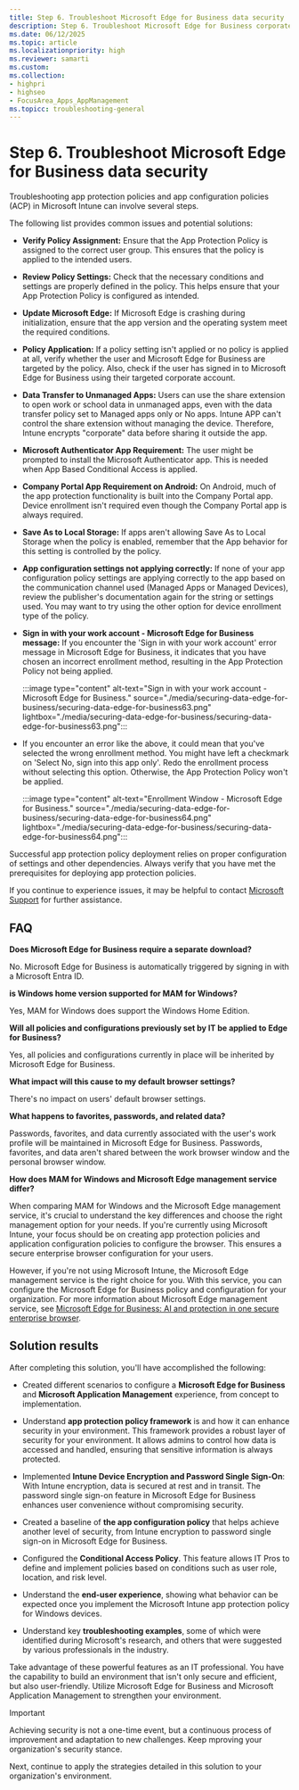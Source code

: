```yaml
---
title: Step 6. Troubleshoot Microsoft Edge for Business data security
description: Step 6. Troubleshoot Microsoft Edge for Business corporate data security in Microsoft Intune.
ms.date: 06/12/2025
ms.topic: article
ms.localizationpriority: high
ms.reviewer: samarti
ms.custom:
ms.collection:
- highpri
- highseo
- FocusArea_Apps_AppManagement
ms.topicc: troubleshooting-general
---
```


# Step 6. Troubleshoot Microsoft Edge for Business data security

Troubleshooting app protection policies and app configuration policies (ACP) in Microsoft Intune can involve several steps.

The following list provides common issues and potential solutions:

- **Verify Policy Assignment:** Ensure that the App Protection Policy is assigned to the correct user group. This ensures that the policy is applied to the intended users.
- **Review Policy Settings:** Check that the necessary conditions and settings are properly defined in the policy. This helps ensure that your App Protection Policy is configured as intended.
- **Update Microsoft Edge:** If Microsoft Edge is crashing during initialization, ensure that the app version and the operating system meet the required conditions.
- **Policy Application:** If a policy setting isn't applied or no policy is applied at all, verify whether the user and Microsoft Edge for Business are targeted by the policy. Also, check if the user has signed in to Microsoft Edge for Business using their targeted corporate account.
- **Data Transfer to Unmanaged Apps:** Users can use the share extension to open work or school data in unmanaged apps, even with the data transfer policy set to Managed apps only or No apps. Intune APP can't control the share extension without managing the device. Therefore, Intune encrypts "corporate" data before sharing it outside the app.
- **Microsoft Authenticator App Requirement:** The user might be prompted to install the Microsoft Authenticator app. This is needed when App Based Conditional Access is applied.
- **Company Portal App Requirement on Android:** On Android, much of the app protection functionality is built into the Company Portal app. Device enrollment isn't required even though the Company Portal app is always required.
- **Save As to Local Storage:** If apps aren't allowing Save As to Local Storage when the policy is enabled, remember that the App behavior for this setting is controlled by the policy.
- **App configuration settings not applying correctly:** If none of your app configuration policy settings are applying correctly to the app based on the communication channel used (Managed Apps or Managed Devices), review the publisher's documentation again for the string or settings used. You may want to try using the other option for device enrollment type of the policy.
- **Sign in with your work account - Microsoft Edge for Business message:** If you encounter the 'Sign in with your work account' error message in Microsoft Edge for Business, it indicates that you have chosen an incorrect enrollment method, resulting in the App Protection Policy not being applied.

    :::image type="content" alt-text="Sign in with your work account - Microsoft Edge for Business." source="./media/securing-data-edge-for-business/securing-data-edge-for-business63.png" lightbox="./media/securing-data-edge-for-business/securing-data-edge-for-business63.png":::

- If you encounter an error like the above, it could mean that you've selected the wrong enrollment method. You might have left a checkmark on 'Select No, sign into this app only'. Redo the enrollment process without selecting this option. Otherwise, the App Protection Policy won't be applied.

    :::image type="content" alt-text="Enrollment Window - Microsoft Edge for Business." source="./media/securing-data-edge-for-business/securing-data-edge-for-business64.png" lightbox="./media/securing-data-edge-for-business/securing-data-edge-for-business64.png":::

Successful app protection policy deployment relies on proper configuration of settings and other dependencies. Always verify that you have met the prerequisites for deploying app protection policies.

If you continue to experience issues, it may be helpful to contact [Microsoft Support](../../get-support.md) for further assistance.

## FAQ

**Does Microsoft Edge for Business require a separate download?** 

No. Microsoft Edge for Business is automatically triggered by signing in with a Microsoft Entra ID.

**is Windows home version supported for MAM for Windows?**

Yes, MAM for Windows does support the Windows Home Edition.

**Will all policies and configurations previously set by IT be applied to Edge for Business?**

Yes, all policies and configurations currently in place will be inherited by Microsoft Edge for Business.

**What impact will this cause to my default browser settings?**

There's no impact on users\' default browser settings.

**What happens to favorites, passwords, and related data?** 

Passwords, favorites, and data currently associated with the user's work profile will be maintained in Microsoft Edge for Business. Passwords, favorites, and data aren't shared between the work browser window and the personal browser window.

**How does MAM for Windows and Microsoft Edge management service differ?**

When comparing MAM for Windows and the Microsoft Edge management service, it's crucial to understand the key differences and choose the right management option for your needs. If you're currently using Microsoft Intune, your focus should be on creating app protection policies and application configuration policies to configure the browser. This ensures a secure enterprise browser configuration for your users.

However, if you're not using Microsoft Intune, the Microsoft Edge management service is the right choice for you. With this service, you can configure the Microsoft Edge for Business policy and configuration for your organization. For more information about Microsoft Edge management service, see [Microsoft Edge for Business: AI and protection in one secure enterprise browser](https://aka.ms/EdgeSecurityWhitepaper).

## Solution results

After completing this solution, you'll have accomplished the following:

- Created different scenarios to configure a **Microsoft Edge for Business** and **Microsoft Application Management** experience, from concept to implementation.

- Understand **app protection policy framework** is and how it can enhance security in your environment. This framework provides a robust layer of security for your environment. It allows admins to control how data is accessed and handled, ensuring that sensitive information is always protected.

- Implemented **Intune Device Encryption and Password Single Sign-On**: With Intune encryption, data is secured at rest and in transit. The password single sign-on feature in Microsoft Edge for Business enhances user convenience without compromising security.

- Created a baseline of **the app configuration policy** that helps achieve another level of security, from Intune encryption to password single sign-on in Microsoft Edge for Business.

- Configured the **Conditional Access Policy**. This feature allows IT Pros to define and implement policies based on conditions such as user role, location, and risk level.

- Understand the **end-user experience**, showing what behavior can be expected once you implement the Microsoft Intune app protection policy for Windows devices.

- Understand key **troubleshooting examples**, some of which were identified during Microsoft's research, and others that were suggested by various professionals in the industry.

Take advantage of these powerful features as an IT professional. You have the capability to build an environment that isn't only secure and efficient, but also user-friendly. Utilize Microsoft Edge for Business and Microsoft Application Management to strengthen your environment.

> [!IMPORTANT]
> Achieving security is not a one-time event, but a continuous process of improvement and adaptation to new challenges. Keep mproving your organization's security stance.

Next, continue to apply the strategies detailed in this solution to your organization's environment.

